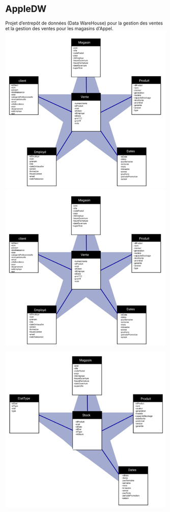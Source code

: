 # AppleDW
Projet d’entrepôt de données (Data WareHouse) pour la gestion des ventes et la gestion des ventes pour les magasins d'Appel. 
![Home Page](./Rapport%20et%20slides/00000.PNG)
![alt text](https://github.com/SateaMall/Apple-Data-WareHouse/blob/main/Rapport%20et%20slides/00000.PNG?raw=true)

![alt text](https://github.com/SateaMall/Apple-Data-WareHouse/blob/main/Rapport%20et%20slides/11111.PNG?raw=true)

